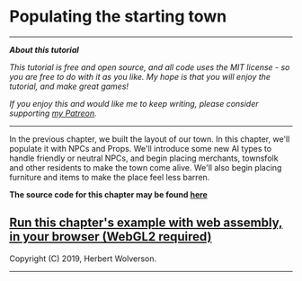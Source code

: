 # Populating the starting town

---

***About this tutorial***

*This tutorial is free and open source, and all code uses the MIT license - so you are free to do with it as you like. My hope is that you will enjoy the tutorial, and make great games!*

*If you enjoy this and would like me to keep writing, please consider supporting [my Patreon](https://www.patreon.com/blackfuture).*

---

In the previous chapter, we built the layout of our town. In this chapter, we'll populate it with NPCs and Props. We'll introduce some new AI types to handle friendly or neutral NPCs, and begin placing merchants, townsfolk and other residents to make the town come alive. We'll also begin placing furniture and items to make the place feel less barren.




**The source code for this chapter may be found [here](https://github.com/thebracket/rustrogueliketutorial/tree/master/chapter-48-town2)**


[Run this chapter's example with web assembly, in your browser (WebGL2 required)](http://bfnightly.bracketproductions.com/rustbook/wasm/chapter-48-town2)
---

Copyright (C) 2019, Herbert Wolverson.

---